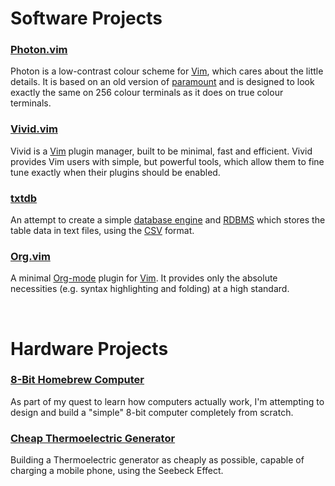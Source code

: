 <title>Projects</title>

# Software Projects

### [Photon.vim](https://github.com/axvr/photon.vim)

Photon is a low-contrast colour scheme for [Vim](https://www.vim.org/), which
cares about the little details.  It is based on an old version of
[paramount](https://github.com/owickstrom/vim-colors-paramount) and is designed
to look exactly the same on 256 colour terminals as it does on true colour
terminals.

### [Vivid.vim](https://github.com/axvr/vivid.vim)

Vivid is a [Vim](https://www.vim.org) plugin manager, built to be minimal, fast
and efficient. Vivid provides Vim users with simple, but powerful tools, which
allow them to fine tune exactly when their plugins should be enabled.

### [txtdb](https://github.com/axvr/txtdb)

An attempt to create a simple [database engine](https://en.wikipedia.org/wiki/Database_engine)
and [RDBMS](https://en.wikipedia.org/wiki/RDBMS) which stores the table data in
text files, using the [CSV](https://en.wikipedia.org/wiki/Comma-separated_values)
format.

### [Org.vim](https://github.com/axvr/org.vim)

A minimal [Org-mode](https://orgmode.org/) plugin for
[Vim](https://www.vim.org). It provides only the absolute necessities (e.g.
syntax highlighting and folding) at a high standard.

<br>

# Hardware Projects

### [8-Bit Homebrew Computer](/projects/8-bit-hbc)

As part of my quest to learn how computers actually work, I'm attempting to
design and build a "simple" 8-bit computer completely from scratch.

### [Cheap Thermoelectric Generator](/projects/teg)

Building a Thermoelectric generator as cheaply as possible, capable of charging
a mobile phone, using the Seebeck Effect.
